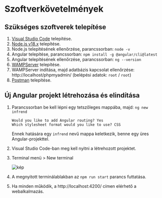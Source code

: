 # Szoftverkövetelmények

## Szükséges szoftverek telepítése
1. [Visual Studio Code](https://code.visualstudio.com/) telepítése.
2. [Node.js v18.x](https://nodejs.org/dist/latest-v18.x/node-v18.14.2-x64.msi) telepítése.
3. Node.js telepítésének ellenőrzése, parancssorban: `node -v`
4. Angular telepítése, parancssorban: `npm install -g @angular/cli@latest`
5. Angular telepítésének ellenőrzése, parancssorban: `ng --version`
6. [WAMPServer](https://sourceforge.net/projects/wampserver/files/WampServer%203/WampServer%203.0.0/wampserver3.3.0_x64.exe/download) telepítése.
7. WAMPServer indítása, majd adatbázis kapcsolat ellenőrzése: http://localhost/phpmyadmin/ (belépési adatok: `root` / `root`)
8. [Postman](https://dl.pstmn.io/download/latest/win64) telepítése.

## Új Angular projekt létrehozása és elindítása
1. Parancssorban be kell lépni egy tetszőleges mappába, majd: `ng new infrend`
    ```
    Would you like to add Angular routing? Yes
    Which stylesheet format would you like to use? CSS
    ```
    Ennek hatására egy `infrend` nevű mappa keletkezik, benne egy üres Angular-projekttel.

2. Visual Studio Code-ban meg kell nyitni a létrehozott projektet.
3. Terminal menü > New terminal

    ![kép](https://user-images.githubusercontent.com/14952854/220696206-66b76fe4-1b76-40fd-878f-5f7aa84379d8.png)

5. A megnyitott terminálablakban az ``npm run start`` parancs futtatása.
6. Ha minden működik, a http://localhost:4200/ címen elérhető a webalkalmazás.
